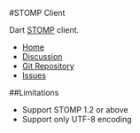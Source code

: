 #STOMP Client

Dart [STOMP](http://stomp.github.io/) client.

* [Home](http://rikulo.org)
* [Discussion](http://stackoverflow.com/questions/tagged/rikulo)
* [Git Repository](https://github.com/rikulo/stomp)
* [Issues](https://github.com/rikulo/stomp/issues)

##Limitations

* Support STOMP 1.2 or above
* Support only UTF-8 encoding

